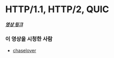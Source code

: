 # HTTP/1.1, HTTP/2, QUIC

##### [영상 링크](https://youtu.be/xcrjamphIp4)

### 이 영상을 시청한 사람

- [chaselover](https://github.com/chaselover)
